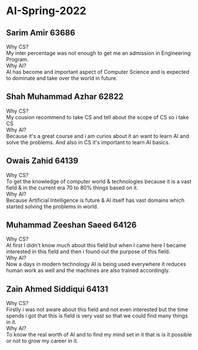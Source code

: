 # AI-Spring-2022
## Sarim Amir 63686
Why CS? \
My inter percentage was not enough to get me an admission in Engineering Program. \
Why AI? \
AI has become and important aspect of Computer Science and is expected to dominate and take over the world in future.

## Shah Muhammad Azhar 62822
Why CS? \
My cousion recommend to take CS and tell about the scope of CS so  i take CS \
Why AI? \
Because it's a great course and i am curios about it an want to learn AI and solve the problems. And also in CS it's important to learn AI basics.

## Owais Zahid 64139
Why CS? \
To get the knowledge of computer world & technologies because it is a vast field & in the current era 70 to 80% things based on it. \
Why AI? \
Because Artificial Intelligence is future & AI itself has vast domains which started solving the problems in world.

## Muhammad Zeeshan Saeed 64126
Why CS? \
At first I didn't know much about this field but when I came here I became interested in this field and then i found out the purpose of this field. \
Why AI? \
Now a days in modern technology AI is being used everywhere it reduces human work as well and the machines are also trained accordingly.   

## Zain Ahmed Siddiqui 64131
Why CS? \
Firstly i was not aware about this field and not even interested but the time spends i got that this is field is very vast so that we could find many things in it. \
Why AI? \
To know the real worth of AI and to find my mind set in it that is is it possible or not to grow my career in it.
